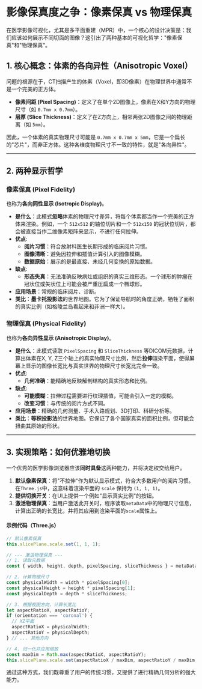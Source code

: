 # 影像保真度之争：像素保真 vs 物理保真

在医学影像可视化，尤其是多平面重建（MPR）中，一个核心的设计决策是：我们应该如何展示不同切面的图像？这引出了两种基本的可视化哲学："像素保真"和"物理保真"。

## 1. 核心概念：体素的各向异性（Anisotropic Voxel）

问题的根源在于，CT扫描产生的体素（Voxel，即3D像素）在物理世界中通常不是一个完美的正方体。

- **像素间距 (Pixel Spacing)**：定义了在单个2D图像上，像素在X和Y方向的物理尺寸（如 `0.7mm x 0.7mm`）。
- **层厚 (Slice Thickness)**：定义了在Z方向上，相邻两张2D图像之间的物理距离（如 `5mm`）。

因此，一个体素的真实物理尺寸可能是 `0.7mm x 0.7mm x 5mm`，它是一个扁长的"芯片"，而非正方体。这种各维度物理尺寸不一致的特性，就是"各向异性"。

---

## 2. 两种显示哲学

### 像素保真 (Pixel Fidelity)

也称为**各向同性显示 (Isotropic Display)**。

- **是什么**：此模式**忽略**体素的物理尺寸差异，将每个体素都当作一个完美的正方体来渲染。例如，一个 `512x512` 的轴位切片和一个 `512x150` 的冠状位切片，都会被直接当作二维像素矩阵来显示，不进行任何拉伸。
- **优点**:
  - **阅片习惯**：符合放射科医生长期形成的临床阅片习惯。
  - **图像清晰**：避免因拉伸和插值计算引入的图像模糊。
  - **数据原始**：展示的是最直接、未经几何变换的原始数据。
- **缺点**:
  - **形态失真**：无法准确反映病灶或组织的真实三维形态。一个球形的肿瘤在冠状位或矢状位上可能会被严重压扁成一个椭球形。
- **应用场景**：常规的临床阅片、诊断。
- **类比**：**墨卡托投影法**的世界地图。它为了保证导航时的角度正确，牺牲了面积的真实比例（如格陵兰岛看起来和非洲一样大）。

### 物理保真 (Physical Fidelity)

也称为**各向异性显示 (Anisotropic Display)**。

- **是什么**：此模式读取 `PixelSpacing` 和 `SliceThickness` 等DICOM元数据，计算出体素在X, Y, Z三个轴上的真实物理尺寸比例，然后**拉伸**渲染平面，使得屏幕上显示的图像长宽比与真实世界的物理尺寸长宽比完全一致。
- **优点**:
  - **几何准确**：能精确地反映解剖结构的真实形态和比例。
- **缺点**:
  - **可能模糊**：拉伸过程需要进行纹理插值，可能会引入一定的模糊。
  - **改变习惯**：与传统的阅片方式不同。
- **应用场景**：精确的几何测量、手术入路规划、3D打印、科研分析等。
- **类比**：**等积投影法**的世界地图。它保证了各个国家真实的面积比例，但可能会扭曲其原始的形状。

---

## 3. 实现策略：如何优雅地切换

一个优秀的医学影像浏览器应该**同时具备**这两种能力，并将决定权交给用户。

1.  **默认像素保真**：将"不拉伸"作为默认显示模式，符合大多数用户的阅片习惯。在`Three.js`中，这意味着渲染平面的 `scale` 保持为 `(1, 1, 1)`。
2.  **提供切换开关**：在UI上提供一个例如"显示真实比例"的按钮。
3.  **激活物理保真**：当用户激活此开关时，程序读取`metaData`中的物理尺寸信息，计算出正确的长宽比，并将其应用到渲染平面的`scale`属性上。

#### 示例代码（Three.js）

```javascript
// 默认像素保真
this.slicePlane.scale.set(1, 1, 1);

// --- 激活物理保真 ---
// 1. 读取元数据
const { width, height, depth, pixelSpacing, sliceThickness } = metaData;

// 2. 计算物理尺寸
const physicalWidth = width * pixelSpacing[0];
const physicalHeight = height * pixelSpacing[1];
const physicalDepth = depth * sliceThickness;

// 3. 根据视图方向，计算长宽比
let aspectRatioX, aspectRatioY;
if (orientation === 'coronal') {
  // XZ平面
  aspectRatioX = physicalWidth;
  aspectRatioY = physicalDepth;
} // ... 其他方向

// 4. 归一化并应用缩放
const maxDim = Math.max(aspectRatioX, aspectRatioY);
this.slicePlane.scale.set(aspectRatioX / maxDim, aspectRatioY / maxDim, 1);
```

通过这种方式，我们既尊重了用户的传统习惯，又提供了进行精确几何分析的强大能力。
